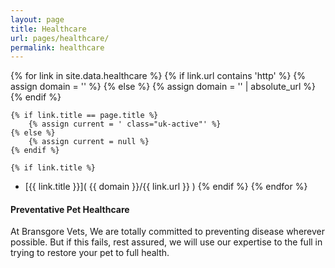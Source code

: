 ```yaml
---
layout: page
title: Healthcare
url: pages/healthcare/
permalink: healthcare
---
```


{% for link in site.data.healthcare %}
    {% if link.url contains 'http' %}
        {% assign domain = '' %}
    {% else %}
        {% assign domain = '' | absolute_url %}
    {% endif %}

    {% if link.title == page.title %}
        {% assign current = ' class="uk-active"' %}
    {% else %}
        {% assign current = null %}
    {% endif %}

    {% if link.title %}
- [{{ link.title }}]( {{ domain }}/{{ link.url }} )
    {% endif %}
{% endfor %}


#### Preventative Pet Healthcare

At Bransgore Vets, We are totally committed to preventing disease wherever possible. But if this fails, rest assured, we will use our expertise to the full in trying to restore your pet to full health.


